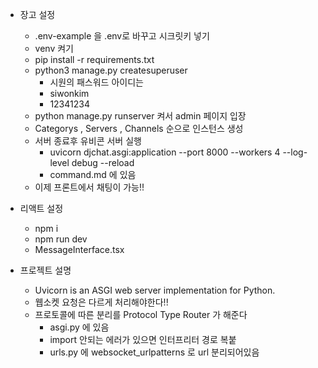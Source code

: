 * 장고 설정 
    * .env-example 을 .env로 바꾸고 시크릿키 넣기 
    * venv 켜기
    * pip install -r requirements.txt 
    * python3 manage.py createsuperuser
        * 시원의 패스워드 아이디는
        * siwonkim
        * 12341234 
    * python manage.py runserver 켜서 admin 페이지 입장
    * Categorys ,  Servers , Channels 순으로 인스턴스 생성 
    * 서버 종료후 유비콘 서버 실행
        * uvicorn djchat.asgi:application --port 8000 --workers 4 --log-level debug --reload
        * command.md 에 있음 
    * 이제 프론트에서 채팅이 가능!!  
* 리액트 설정
    * npm i 
    * npm run dev
    * MessageInterface.tsx


* 프로젝트 설명
    * Uvicorn is an ASGI web server implementation for Python.
    * 웹소켓 요청은 다르게 처리해야한다!!
    * 프로토콜에 따른 분리를 Protocol Type Router 가 해준다
        * asgi.py 에 있음
        * import 안되는 에러가 있으면 인터프리터 경로 복붙
        * urls.py 에 websocket_urlpatterns 로 url 분리되어있음
